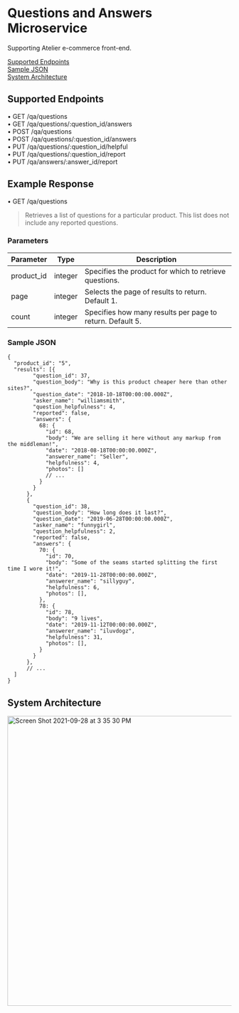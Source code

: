 # Questions and Answers Microservice
  Supporting Atelier e-commerce front-end.
  
  [Supported Endpoints](#supported-endpoints)  
  [Sample JSON](#sample-json)  
  [System Architecture](#system-architecture)  
 
## Supported Endpoints
• GET /qa/questions  
• GET /qa/questions/:question_id/answers  
• POST /qa/questions  
• POST /qa/questions/:question_id/answers  
• PUT /qa/questions/:question_id/helpful  
• PUT /qa/questions/:question_id/report  
• PUT /qa/answers/:answer_id/report  

## Example Response
• GET /qa/questions  
  > Retrieves a list of questions for a particular product. This list does not include any reported questions.

### Parameters

| Parameter   | Type     | Description                                               |
| ----------- | -------- | --------------------------------------------------------- |
| product_id  | integer  | Specifies the product for which to retrieve questions.    |
| page        | integer  | Selects the page of results to return. Default 1.         |
| count       | integer  | Specifies how many results per page to return. Default 5. |


### Sample JSON
```
{
  "product_id": "5",
  "results": [{
        "question_id": 37,
        "question_body": "Why is this product cheaper here than other sites?",
        "question_date": "2018-10-18T00:00:00.000Z",
        "asker_name": "williamsmith",
        "question_helpfulness": 4,
        "reported": false,
        "answers": {
          68: {
            "id": 68,
            "body": "We are selling it here without any markup from the middleman!",
            "date": "2018-08-18T00:00:00.000Z",
            "answerer_name": "Seller",
            "helpfulness": 4,
            "photos": []
            // ...
          }
        }
      },
      {
        "question_id": 38,
        "question_body": "How long does it last?",
        "question_date": "2019-06-28T00:00:00.000Z",
        "asker_name": "funnygirl",
        "question_helpfulness": 2,
        "reported": false,
        "answers": {
          70: {
            "id": 70,
            "body": "Some of the seams started splitting the first time I wore it!",
            "date": "2019-11-28T00:00:00.000Z",
            "answerer_name": "sillyguy",
            "helpfulness": 6,
            "photos": [],
          },
          78: {
            "id": 78,
            "body": "9 lives",
            "date": "2019-11-12T00:00:00.000Z",
            "answerer_name": "iluvdogz",
            "helpfulness": 31,
            "photos": [],
          }
        }
      },
      // ...
  ]
}
```
## System Architecture

<img width="652" alt="Screen Shot 2021-09-28 at 3 35 30 PM" src="https://user-images.githubusercontent.com/25594509/135169112-d329686d-dd8c-4caa-9c65-d9105906aaea.png">

